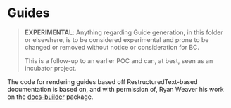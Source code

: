 # Guides

> **EXPERIMENTAL**: Anything regarding Guide generation, in this folder or elsewhere, is to be considered experimental
> and prone to be changed or removed without notice or consideration for BC.
>
> This is a follow-up to an earlier POC and can, at best, seen as an incubator project. 

The code for rendering guides based off RestructuredText-based documentation is based on, and with permission of, 
Ryan Weaver his work on the [docs-builder] package.

[docs-builder]: https://github.com/ryanweaver/docs-builder
